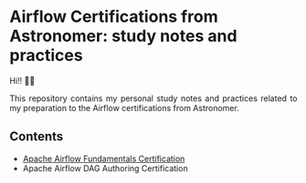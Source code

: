# Airflow Certifications from Astronomer: study notes and practices

Hi!! :raising_hand_man:

<p align="justify">
This repository contains my personal study notes and practices related to my preparation to the Airflow certifications from Astronomer.
</p>

## Contents
- [Apache Airflow Fundamentals Certification](/fundamentals/README.md)
- Apache Airflow DAG Authoring Certification

